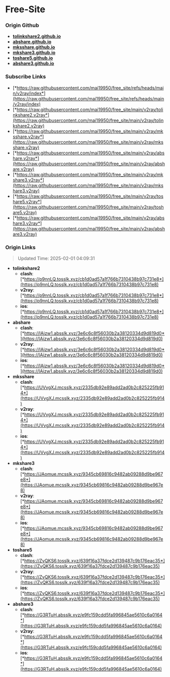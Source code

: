 # Free-Site

### Origin Github

- [**tolinkshare2.github.io**](https://github.com/tolinkshare2/tolinkshare2.github.io)
- [**abshare.github.io**](https://github.com/abshare/abshare.github.io)
- [**mksshare.github.io**](https://github.com/mksshare/mksshare.github.io)
- [**mkshare3.github.io**](https://github.com/mkshare3/mkshare3.github.io)
- [**toshare5.github.io**](https://github.com/toshare5/toshare5.github.io)
- [**abshare3.github.io**](https://github.com/abshare3/abshare3.github.io)

### Subscribe Links

- [*https://raw.githubusercontent.com/mai19950/free_site/refs/heads/main/v2ray/index*](https://raw.githubusercontent.com/mai19950/free_site/refs/heads/main/v2ray/index)
- [*https://raw.githubusercontent.com/mai19950/free_site/main/v2ray/tolinkshare2.v2ray*](https://raw.githubusercontent.com/mai19950/free_site/main/v2ray/tolinkshare2.v2ray)
- [*https://raw.githubusercontent.com/mai19950/free_site/main/v2ray/mksshare.v2ray*](https://raw.githubusercontent.com/mai19950/free_site/main/v2ray/mksshare.v2ray)
- [*https://raw.githubusercontent.com/mai19950/free_site/main/v2ray/abshare.v2ray*](https://raw.githubusercontent.com/mai19950/free_site/main/v2ray/abshare.v2ray)
- [*https://raw.githubusercontent.com/mai19950/free_site/main/v2ray/mkshare3.v2ray*](https://raw.githubusercontent.com/mai19950/free_site/main/v2ray/mkshare3.v2ray)
- [*https://raw.githubusercontent.com/mai19950/free_site/main/v2ray/toshare5.v2ray*](https://raw.githubusercontent.com/mai19950/free_site/main/v2ray/toshare5.v2ray)
- [*https://raw.githubusercontent.com/mai19950/free_site/main/v2ray/abshare3.v2ray*](https://raw.githubusercontent.com/mai19950/free_site/main/v2ray/abshare3.v2ray)

### Origin Links

> Updated Time: 2025-02-01 04:09:31

- **tolinkshare2**
  - **clash**: [*https://p9nnLQ.tosslk.xyz/cb1d0ad57a1f766b7310438b97c731e8*](https://p9nnLQ.tosslk.xyz/cb1d0ad57a1f766b7310438b97c731e8)
  - **v2ray**: [*https://p9nnLQ.tosslk.xyz/cb1d0ad57a1f766b7310438b97c731e8*](https://p9nnLQ.tosslk.xyz/cb1d0ad57a1f766b7310438b97c731e8)
  - **ios**: [*https://p9nnLQ.tosslk.xyz/cb1d0ad57a1f766b7310438b97c731e8*](https://p9nnLQ.tosslk.xyz/cb1d0ad57a1f766b7310438b97c731e8)
- **abshare**
  - **clash**: [*https://IAizw1.absslk.xyz/3e6c6c8f56030b2a38120334d9d819d0*](https://IAizw1.absslk.xyz/3e6c6c8f56030b2a38120334d9d819d0)
  - **v2ray**: [*https://IAizw1.absslk.xyz/3e6c6c8f56030b2a38120334d9d819d0*](https://IAizw1.absslk.xyz/3e6c6c8f56030b2a38120334d9d819d0)
  - **ios**: [*https://IAizw1.absslk.xyz/3e6c6c8f56030b2a38120334d9d819d0*](https://IAizw1.absslk.xyz/3e6c6c8f56030b2a38120334d9d819d0)
- **mksshare**
  - **clash**: [*https://UVvgXJ.mcsslk.xyz/2335db92e89add2ad0b2c825225fb914*](https://UVvgXJ.mcsslk.xyz/2335db92e89add2ad0b2c825225fb914)
  - **v2ray**: [*https://UVvgXJ.mcsslk.xyz/2335db92e89add2ad0b2c825225fb914*](https://UVvgXJ.mcsslk.xyz/2335db92e89add2ad0b2c825225fb914)
  - **ios**: [*https://UVvgXJ.mcsslk.xyz/2335db92e89add2ad0b2c825225fb914*](https://UVvgXJ.mcsslk.xyz/2335db92e89add2ad0b2c825225fb914)
- **mkshare3**
  - **clash**: [*https://JAomue.mcsslk.xyz/9345cb69816c9482ab09288d9be967e8*](https://JAomue.mcsslk.xyz/9345cb69816c9482ab09288d9be967e8)
  - **v2ray**: [*https://JAomue.mcsslk.xyz/9345cb69816c9482ab09288d9be967e8*](https://JAomue.mcsslk.xyz/9345cb69816c9482ab09288d9be967e8)
  - **ios**: [*https://JAomue.mcsslk.xyz/9345cb69816c9482ab09288d9be967e8*](https://JAomue.mcsslk.xyz/9345cb69816c9482ab09288d9be967e8)
- **toshare5**
  - **clash**: [*https://ZvQKS6.tosslk.xyz/639f16a37fdce2d139487c9b176eac35*](https://ZvQKS6.tosslk.xyz/639f16a37fdce2d139487c9b176eac35)
  - **v2ray**: [*https://ZvQKS6.tosslk.xyz/639f16a37fdce2d139487c9b176eac35*](https://ZvQKS6.tosslk.xyz/639f16a37fdce2d139487c9b176eac35)
  - **ios**: [*https://ZvQKS6.tosslk.xyz/639f16a37fdce2d139487c9b176eac35*](https://ZvQKS6.tosslk.xyz/639f16a37fdce2d139487c9b176eac35)
- **abshare3**
  - **clash**: [*https://G3RTuH.absslk.xyz/e9fc159cdd5fa996845ae5610c6a0164*](https://G3RTuH.absslk.xyz/e9fc159cdd5fa996845ae5610c6a0164)
  - **v2ray**: [*https://G3RTuH.absslk.xyz/e9fc159cdd5fa996845ae5610c6a0164*](https://G3RTuH.absslk.xyz/e9fc159cdd5fa996845ae5610c6a0164)
  - **ios**: [*https://G3RTuH.absslk.xyz/e9fc159cdd5fa996845ae5610c6a0164*](https://G3RTuH.absslk.xyz/e9fc159cdd5fa996845ae5610c6a0164)
